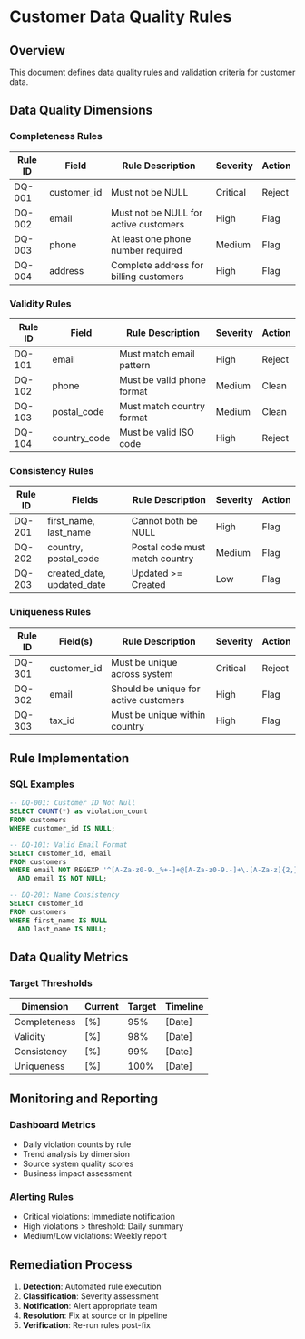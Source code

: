 # Customer Data Quality Rules

## Overview
This document defines data quality rules and validation criteria for customer data.

## Data Quality Dimensions

### Completeness Rules
| Rule ID | Field | Rule Description | Severity | Action |
|---------|-------|------------------|----------|--------|
| DQ-001 | customer_id | Must not be NULL | Critical | Reject |
| DQ-002 | email | Must not be NULL for active customers | High | Flag |
| DQ-003 | phone | At least one phone number required | Medium | Flag |
| DQ-004 | address | Complete address for billing customers | High | Flag |

### Validity Rules
| Rule ID | Field | Rule Description | Severity | Action |
|---------|-------|------------------|----------|--------|
| DQ-101 | email | Must match email pattern | High | Reject |
| DQ-102 | phone | Must be valid phone format | Medium | Clean |
| DQ-103 | postal_code | Must match country format | Medium | Clean |
| DQ-104 | country_code | Must be valid ISO code | High | Reject |

### Consistency Rules
| Rule ID | Fields | Rule Description | Severity | Action |
|---------|--------|------------------|----------|--------|
| DQ-201 | first_name, last_name | Cannot both be NULL | High | Flag |
| DQ-202 | country, postal_code | Postal code must match country | Medium | Flag |
| DQ-203 | created_date, updated_date | Updated >= Created | Low | Flag |

### Uniqueness Rules
| Rule ID | Field(s) | Rule Description | Severity | Action |
|---------|----------|------------------|----------|--------|
| DQ-301 | customer_id | Must be unique across system | Critical | Reject |
| DQ-302 | email | Should be unique for active customers | High | Flag |
| DQ-303 | tax_id | Must be unique within country | High | Flag |

## Rule Implementation

### SQL Examples
```sql
-- DQ-001: Customer ID Not Null
SELECT COUNT(*) as violation_count
FROM customers
WHERE customer_id IS NULL;

-- DQ-101: Valid Email Format
SELECT customer_id, email
FROM customers
WHERE email NOT REGEXP '^[A-Za-z0-9._%+-]+@[A-Za-z0-9.-]+\.[A-Za-z]{2,}$'
  AND email IS NOT NULL;

-- DQ-201: Name Consistency
SELECT customer_id
FROM customers
WHERE first_name IS NULL 
  AND last_name IS NULL;
```

## Data Quality Metrics

### Target Thresholds
| Dimension | Current | Target | Timeline |
|-----------|---------|--------|----------|
| Completeness | [%] | 95% | [Date] |
| Validity | [%] | 98% | [Date] |
| Consistency | [%] | 99% | [Date] |
| Uniqueness | [%] | 100% | [Date] |

## Monitoring and Reporting

### Dashboard Metrics
- Daily violation counts by rule
- Trend analysis by dimension
- Source system quality scores
- Business impact assessment

### Alerting Rules
- Critical violations: Immediate notification
- High violations > threshold: Daily summary
- Medium/Low violations: Weekly report

## Remediation Process
1. **Detection**: Automated rule execution
2. **Classification**: Severity assessment
3. **Notification**: Alert appropriate team
4. **Resolution**: Fix at source or in pipeline
5. **Verification**: Re-run rules post-fix